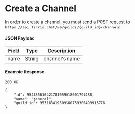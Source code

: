 # Create a Channel

In order to create a channel, you must send a POST request to `https://api.ferris.chat/v0/guilds/{guild_id}/channels`.

#### JSON Payload
| Field | Type | Description |
| ----- | ---- | ----------- |
| name | String | channel's name |

#### Example Response

```
200 OK

{
    "id": 954985616424781059018601791488,
    "name": "general",
    "guild_id": 953168419309560759306499915776
}
```